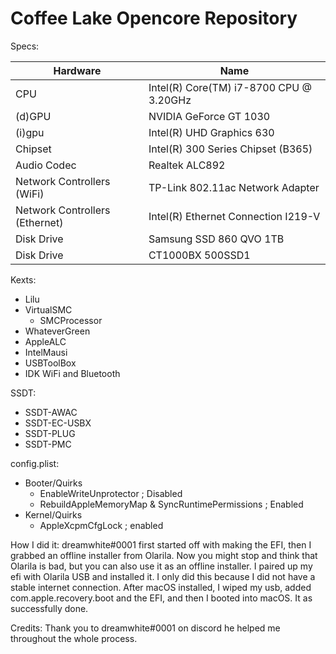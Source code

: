 # Coffee Lake Opencore Repository
Specs:

| Hardware | Name |
|----------|------|
| CPU | Intel(R) Core(TM) i7-8700 CPU @ 3.20GHz |
| (d)GPU | NVIDIA GeForce GT 1030 |
| (i)gpu | Intel(R) UHD Graphics 630 |
| Chipset | Intel(R) 300 Series Chipset (B365) |
| Audio Codec | Realtek ALC892 |
| Network Controllers (WiFi) | TP-Link 802.11ac Network Adapter |
| Network Controllers (Ethernet) | Intel(R) Ethernet Connection I219-V |
| Disk Drive | Samsung SSD 860 QVO 1TB|
| Disk Drive | CT1000BX 500SSD1 |


Kexts: 
- Lilu
- VirtualSMC
    - SMCProcessor
- WhateverGreen
- AppleALC
- IntelMausi
- USBToolBox
- IDK WiFi and Bluetooth

SSDT:
- SSDT-AWAC
- SSDT-EC-USBX
- SSDT-PLUG
- SSDT-PMC

config.plist:
- Booter/Quirks
    - EnableWriteUnprotector ; Disabled
    - RebuildAppleMemoryMap & SyncRuntimePermissions ; Enabled
- Kernel/Quirks
    - AppleXcpmCfgLock ; enabled

How I did it:
dreamwhite#0001 first started off with making the EFI, then I grabbed an offline installer from Olarila. Now you might stop and think that Olarila is bad, but you can also use it as an offline installer. I paired up my efi with Olarila USB and installed it. I only did this because I did not have a stable internet connection. After macOS installed, I wiped my usb, added com.apple.recovery.boot and the EFI, and then I booted into macOS. It as successfully done. 


Credits: 
Thank you to dreamwhite#0001 on discord he helped me throughout the whole process. 
